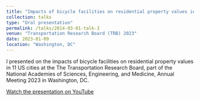 ```yaml
---
title: "Impacts of bicycle facilities on residential property values in 11 US cities"
collection: talks
type: "Oral presentation"
permalink: /talks/2014-03-01-talk-3
venue: "Transportation Research Board (TRB) 2023"
date: 2023-01-09
location: "Washington, DC"
---
```


I presented on the impacts of bicycle facilities on residential property values in 11 US cities at the The Transportation Research Board, part of the National Academies of Sciences, Engineering, and Medicine, Annual Meeting 2023 in Washington, DC.

[Watch the presentation on YouTube](https://www.youtube.com/watch?v=4sKnlAeGPZs&t=1s)
